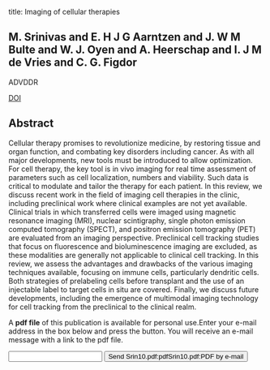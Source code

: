 title: Imaging of cellular therapies

## M. Srinivas and E. H J G Aarntzen and J. W M Bulte and W. J. Oyen and A. Heerschap and I. J M de Vries and C. G. Figdor
ADVDDR

<a href="https://doi.org/10.1016/j.addr.2010.08.009">DOI</a>

## Abstract
Cellular therapy promises to revolutionize medicine, by restoring tissue and organ function, and combating key disorders including cancer. As with all major developments, new tools must be introduced to allow optimization. For cell therapy, the key tool is in vivo imaging for real time assessment of parameters such as cell localization, numbers and viability. Such data is critical to modulate and tailor the therapy for each patient. In this review, we discuss recent work in the field of imaging cell therapies in the clinic, including preclinical work where clinical examples are not yet available. Clinical trials in which transferred cells were imaged using magnetic resonance imaging (MRI), nuclear scintigraphy, single photon emission computed tomography (SPECT), and positron emission tomography (PET) are evaluated from an imaging perspective. Preclinical cell tracking studies that focus on fluorescence and bioluminescence imaging are excluded, as these modalities are generally not applicable to clinical cell tracking. In this review, we assess the advantages and drawbacks of the various imaging techniques available, focusing on immune cells, particularly dendritic cells. Both strategies of prelabeling cells before transplant and the use of an injectable label to target cells in situ are covered. Finally, we discuss future developments, including the emergence of multimodal imaging technology for cell tracking from the preclinical to the clinical realm.

A <b>pdf file</b> of this publication is available for personal use.Enter your e-mail address in the box below and press the button. You will receive an e-mail message with a link to the pdf file.
<form action="sender.php">  <input type="text" name="email">  <input type="submit" value="Send Srin10.pdf:pdfSrin10.pdf:PDF by e-mail"></form>